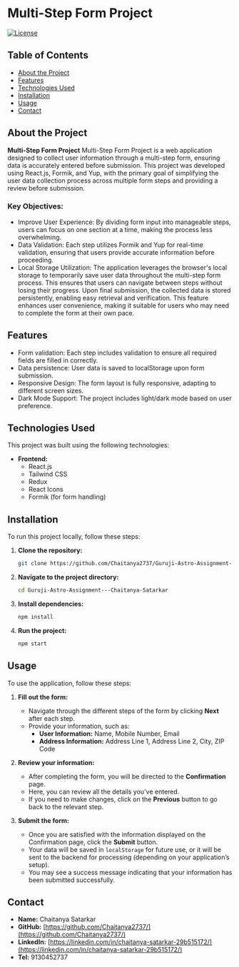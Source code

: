 # Multi-Step Form Project

[![License](https://img.shields.io/badge/license-MIT-blue.svg)](LICENSE)

## Table of Contents

- [About the Project](#about-the-project)
- [Features](#features)
- [Technologies Used](#technologies-used)
- [Installation](#installation)
- [Usage](#usage)
- [Contact](#contact)

## About the Project

**Multi-Step Form Project** Multi-Step Form Project is a web application designed to collect user information through a multi-step form, ensuring data is accurately entered before submission. This project was developed using React.js, Formik, and Yup, with the primary goal of simplifying the user data collection process across multiple form steps and providing a review before submission.

### Key Objectives:

- Improve User Experience: By dividing form input into manageable steps, users can focus on one section at a time, making the process less overwhelming.
- Data Validation: Each step utilizes Formik and Yup for real-time validation, ensuring that users provide accurate information before proceeding.
- Local Storage Utilization: The application leverages the browser's local storage to temporarily save user data throughout the multi-step form process. This ensures that users can navigate between steps without losing their progress. Upon final submission, the collected data is stored persistently, enabling easy retrieval and verification. This feature enhances user convenience, making it suitable for users who may need to complete the form at their own pace.

## Features

- Form validation: Each step includes validation to ensure all required fields are filled in correctly.
- Data persistence: User data is saved to localStorage upon form submission.
- Responsive Design: The form layout is fully responsive, adapting to different screen sizes.
- Dark Mode Support: The project includes light/dark mode based on user preference.

## Technologies Used

This project was built using the following technologies:

- **Frontend:**
  - React.js
  - Tailwind CSS
  - Redux
  - React Icons
  - Formik (for form handling)

## Installation

To run this project locally, follow these steps:

1. **Clone the repository:**

   ```bash
   git clone https://github.com/Chaitanya2737/Guruji-Astro-Assignment---Chaitanya-Satarkar.git
   ```

2. **Navigate to the project directory:** 

   ```bash 
   cd Guruji-Astro-Assignment---Chaitanya-Satarkar
   ```

3. **Install dependencies:** 

   ```bash
   npm install
   ```

4. **Run the project:** 

   ```bash
   npm start
   ```


## Usage

To use the application, follow these steps:

1. **Fill out the form:**

   - Navigate through the different steps of the form by clicking **Next** after each step.
   - Provide your information, such as:
     - **User Information:** Name, Mobile Number, Email
     - **Address Information:** Address Line 1, Address Line 2, City, ZIP Code

2. **Review your information:**

   - After completing the form, you will be directed to the **Confirmation** page.
   - Here, you can review all the details you've entered.
   - If you need to make changes, click on the **Previous** button to go back to the relevant step.

3. **Submit the form:**
   - Once you are satisfied with the information displayed on the Confirmation page, click the **Submit** button.
   - Your data will be saved in `localStorage` for future use, or it will be sent to the backend for processing (depending on your application’s setup).
   - You may see a success message indicating that your information has been submitted successfully.



## Contact

- **Name:** Chaitanya Satarkar
- **GitHub:** [https://github.com/Chaitanya2737/](https://github.com/Chaitanya2737/)
- **LinkedIn:** [https://linkedin.com/in/chaitanya-satarkar-29b515172/](https://linkedin.com/in/chaitanya-satarkar-29b515172/)
- **Tel:** 9130452737